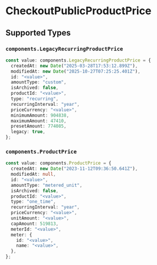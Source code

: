 # CheckoutPublicProductPrice


## Supported Types

### `components.LegacyRecurringProductPrice`

```typescript
const value: components.LegacyRecurringProductPrice = {
  createdAt: new Date("2025-03-28T17:53:12.899Z"),
  modifiedAt: new Date("2025-10-27T07:25:25.401Z"),
  id: "<value>",
  amountType: "custom",
  isArchived: false,
  productId: "<value>",
  type: "recurring",
  recurringInterval: "year",
  priceCurrency: "<value>",
  minimumAmount: 904838,
  maximumAmount: 47410,
  presetAmount: 774085,
  legacy: true,
};
```

### `components.ProductPrice`

```typescript
const value: components.ProductPrice = {
  createdAt: new Date("2023-11-12T09:36:50.641Z"),
  modifiedAt: null,
  id: "<value>",
  amountType: "metered_unit",
  isArchived: false,
  productId: "<value>",
  type: "one_time",
  recurringInterval: "year",
  priceCurrency: "<value>",
  unitAmount: "<value>",
  capAmount: 519813,
  meterId: "<value>",
  meter: {
    id: "<value>",
    name: "<value>",
  },
};
```

